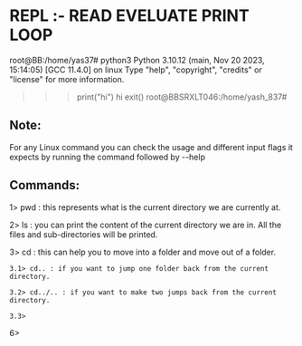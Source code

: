 # REPL :- READ EVELUATE PRINT LOOP

root@BB:/home/yas37# python3
Python 3.10.12 (main, Nov 20 2023, 15:14:05) [GCC 11.4.0] on linux
Type "help", "copyright", "credits" or "license" for more information.
>>> print("hi")
hi
>>> exit()
root@BBSRXLT046:/home/yash_837#

## Note:

For any Linux command you can check the usage and different input flags it expects by running the command followed by --help

## Commands:

1> pwd : this represents what is the current directory we are currently at.

2> ls :  you can print the content of the current directory we are in. All the files and sub-directories will be printed.

3> cd : this can help you to move into a folder and move out of a folder.

    3.1> cd.. : if you want to jump one folder back from the current directory.
    
    3.2> cd../.. : if you want to make two jumps back from the current directory.
    
    3.3> 

  
6> 





